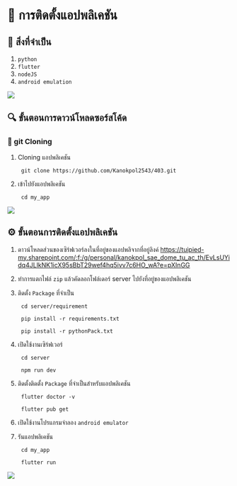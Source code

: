 # 📝 การติดตั้งแอปพลิเคชัน

## 📌 สิ่งที่จำเป็น
1. `python`
2. `flutter`
3. `nodeJS` 
4. `android emulation`

![](https://i.imgur.com/waxVImv.png)

## 🔍 ขั้นตอนการดาวน์โหลดซอร์สโค้ด

### 🔸 git Cloning  

1. Cloning แอปพลิเคชัน

        git clone https://github.com/Kanokpol2543/403.git

2. เข้าไปยังแอปพลิเคชัน

        cd my_app

![](https://i.imgur.com/waxVImv.png)

## ⚙️ ขั้นตอนการติดตั้งแอปพลิเคชัน

1. ดาวน์โหลดส่วนของเซิร์ฟเวอร์ลงในที่อยู่ของแอปพลิจากที่อยู่ลิงค์ https://tuipied-my.sharepoint.com/:f:/g/personal/kanokpol_sae_dome_tu_ac_th/EvLsUYidq4JLlkNK1icX95sBbT29wef4hq5ivv7c6HO_wA?e=pXInGG
2. ทำการแตกไฟล์ `zip` แล้วคัดลอกโฟล์เดอร์ server ไปยังที่อยู่ของแอปพลิเคชัน
3. ติดตั้ง `Package` ที่จำเป็น

        cd server/requirement
      
        pip install -r requirements.txt
        
        pip install -r pythonPack.txt

4. เปิดใช้งานเซิร์ฟเวอร์

        cd server
 
        npm run dev
        
5. ติดตั้งติดตั้ง `Package` ที่จำเป็นสำหรับแอปพลิเคชัน
        
        flutter doctor -v
        
        flutter pub get

6. เปิดใช้งานโปรแกรมจำลอง `android emulator` 
7. รันแอปพลิเคชัน

        cd my_app 
        
        flutter run

![](https://i.imgur.com/waxVImv.png)
